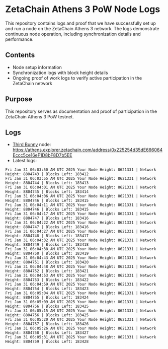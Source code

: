 # ZetaChain Athens 3 PoW Node Logs
This repository contains logs and proof that we have successfully set up and run a node on the ZetaChain Athens 3 network. The logs demonstrate continuous node operation, including synchronization details and performance.

## Contents
- Node setup information
- Synchronization logs with block height details
- Ongoing proof of work logs to verify active participation in the ZetaChain network

## Purpose
This repository serves as documentation and proof of participation in the ZetaChain Athens 3 PoW testnet.

## Logs

- [Third Bunny](https://thirdbunny.xyz/) node: https://athens.explorer.zetachain.com/address/0x225254d35dE666064Eccc5ce16eF1D8bF8D7b5EE
- Latest logs:
```
Fri Jan 31 06:03:50 AM UTC 2025 Your Node Height: 8621331 | Network Height: 8804743 | Blocks Left: 183412
Fri Jan 31 06:03:55 AM UTC 2025 Your Node Height: 8621331 | Network Height: 8804744 | Blocks Left: 183413
Fri Jan 31 06:04:01 AM UTC 2025 Your Node Height: 8621331 | Network Height: 8804745 | Blocks Left: 183414
Fri Jan 31 06:04:06 AM UTC 2025 Your Node Height: 8621331 | Network Height: 8804746 | Blocks Left: 183415
Fri Jan 31 06:04:11 AM UTC 2025 Your Node Height: 8621331 | Network Height: 8804746 | Blocks Left: 183415
Fri Jan 31 06:04:17 AM UTC 2025 Your Node Height: 8621331 | Network Height: 8804747 | Blocks Left: 183416
Fri Jan 31 06:04:22 AM UTC 2025 Your Node Height: 8621331 | Network Height: 8804747 | Blocks Left: 183416
Fri Jan 31 06:04:27 AM UTC 2025 Your Node Height: 8621331 | Network Height: 8804748 | Blocks Left: 183417
Fri Jan 31 06:04:32 AM UTC 2025 Your Node Height: 8621331 | Network Height: 8804749 | Blocks Left: 183418
Fri Jan 31 06:04:38 AM UTC 2025 Your Node Height: 8621331 | Network Height: 8804750 | Blocks Left: 183419
Fri Jan 31 06:04:43 AM UTC 2025 Your Node Height: 8621331 | Network Height: 8804751 | Blocks Left: 183420
Fri Jan 31 06:04:48 AM UTC 2025 Your Node Height: 8621331 | Network Height: 8804752 | Blocks Left: 183421
Fri Jan 31 06:04:53 AM UTC 2025 Your Node Height: 8621331 | Network Height: 8804753 | Blocks Left: 183422
Fri Jan 31 06:04:59 AM UTC 2025 Your Node Height: 8621331 | Network Height: 8804754 | Blocks Left: 183423
Fri Jan 31 06:05:04 AM UTC 2025 Your Node Height: 8621331 | Network Height: 8804755 | Blocks Left: 183424
Fri Jan 31 06:05:09 AM UTC 2025 Your Node Height: 8621331 | Network Height: 8804756 | Blocks Left: 183425
Fri Jan 31 06:05:15 AM UTC 2025 Your Node Height: 8621331 | Network Height: 8804756 | Blocks Left: 183425
Fri Jan 31 06:05:20 AM UTC 2025 Your Node Height: 8621331 | Network Height: 8804757 | Blocks Left: 183426
Fri Jan 31 06:05:26 AM UTC 2025 Your Node Height: 8621331 | Network Height: 8804758 | Blocks Left: 183427
Fri Jan 31 06:05:31 AM UTC 2025 Your Node Height: 8621331 | Network Height: 8804759 | Blocks Left: 183428
```
